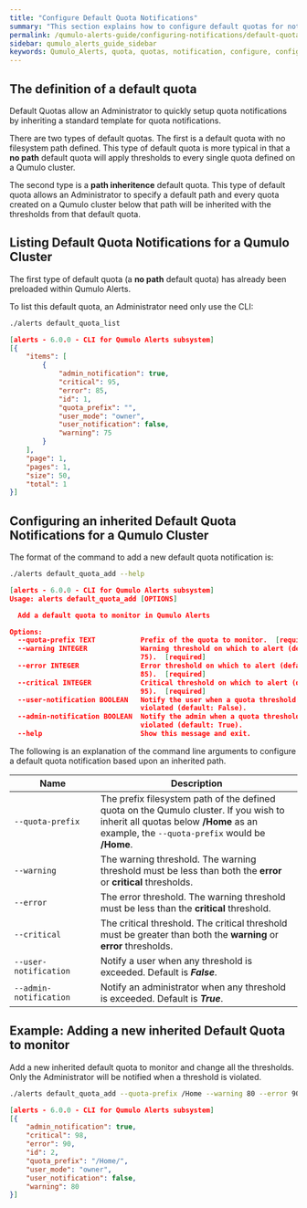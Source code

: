 ```yaml
---
title: "Configure Default Quota Notifications"
summary: "This section explains how to configure default quotas for notifications from Qumulo Alerts."
permalink: /qumulo-alerts-guide/configuring-notifications/default-quota.html
sidebar: qumulo_alerts_guide_sidebar
keywords: Qumulo_Alerts, quota, quotas, notification, configure, configuration
---
```


## The definition of a default quota

Default Quotas allow an Administrator to quickly setup quota notifications by inheriting a standard template
for quota notifications.

There are two types of default quotas. The first is a default quota with no filesystem path defined. This type of default quota
is more typical in that a **no path** default quota will apply thresholds to every single quota defined on a Qumulo cluster.

The second type is a **path inheritence** default quota. This type of default quota allows an Administrator to specify 
a default path and every quota created on a Qumulo cluster below that path will be inherited with the thresholds from
that default quota.

## Listing Default Quota Notifications for a Qumulo Cluster

The first type of default quota (a **no path** default quota) has already been preloaded within Qumulo Alerts.

To list this default quota, an Administrator need only use the CLI:

```bash
./alerts default_quota_list
```
```json
[alerts - 6.0.0 - CLI for Qumulo Alerts subsystem]
[{
    "items": [
        {
            "admin_notification": true,
            "critical": 95,
            "error": 85,
            "id": 1,
            "quota_prefix": "",
            "user_mode": "owner",
            "user_notification": false,
            "warning": 75
        }
    ],
    "page": 1,
    "pages": 1,
    "size": 50,
    "total": 1
}]

```

## Configuring an inherited Default Quota Notifications for a Qumulo Cluster

The format of the command to add a new default quota notification is:

```bash
./alerts default_quota_add --help
```
```json
[alerts - 6.0.0 - CLI for Qumulo Alerts subsystem]
Usage: alerts default_quota_add [OPTIONS]

  Add a default quota to monitor in Qumulo Alerts

Options:
  --quota-prefix TEXT           Prefix of the quota to monitor.  [required]
  --warning INTEGER             Warning threshold on which to alert (default:
                                75).  [required]
  --error INTEGER               Error threshold on which to alert (default:
                                85).  [required]
  --critical INTEGER            Critical threshold on which to alert (default:
                                95).  [required]
  --user-notification BOOLEAN   Notify the user when a quota threshold is
                                violated (default: False).
  --admin-notification BOOLEAN  Notify the admin when a quota threshold is
                                violated (default: True).
  --help                        Show this message and exit.
```
The following is an explanation of the command line arguments to configure a default quota notification based upon an inherited path.

<table>
  <colgroup>
    <col span="1" style="width: 30%;">
    <col span="1" style="width: 70%;">
  </colgroup>
<thead>
  <tr>
    <th>Name</th>
    <th>Description</th>
  </tr>
</thead>
<tbody>
  <tr>
    <td><code>--quota-prefix</code></td>
    <td>The prefix filesystem path of the defined quota on the Qumulo cluster. If you wish to inherit all quotas below <b>/Home</b> as an example, the <code>--quota-prefix</code> would be <b>/Home</b>.</td>
  </tr>
  <tr>
    <td><code>--warning</code></td>
    <td>The <bold>warning</bold> threshold. The warning threshold must be less than both the <b>error</b> or <b>critical</b> thresholds.</td>
  </tr>
  <tr>
    <td><code>--error</code></td>
    <td>The <bold>error</bold> threshold. The warning threshold must be less than the <b>critical</b> threshold.</td>
  </tr>
  <tr>
    <td><code>--critical</code></td>
    <td>The <bold>critical</bold> threshold. The critical threshold must be greater than both the <b>warning</b> or <b>error</b> thresholds.</td>
  </tr>
  <tr>
    <td><code>--user-notification</code></td>
    <td>Notify a user when any threshold is exceeded. Default is <b><i>False</i></b>.</td>
  </tr>
  <tr>
    <td><code>--admin-notification</code></td>
    <td>Notify an administrator when any threshold is exceeded. Default is <b><i>True</i></b>.</td>
  </tr>
</tbody>
</table>

## Example: Adding a new inherited Default Quota to monitor

Add a new inherited default quota to monitor and change all the thresholds. Only the Administrator will be notified when a threshold is violated.

```bash
./alerts default_quota_add --quota-prefix /Home --warning 80 --error 90 --critical 98
```
```json
[alerts - 6.0.0 - CLI for Qumulo Alerts subsystem]
[{
    "admin_notification": true,
    "critical": 98,
    "error": 90,
    "id": 2,
    "quota_prefix": "/Home/",
    "user_mode": "owner",
    "user_notification": false,
    "warning": 80
}]

```
